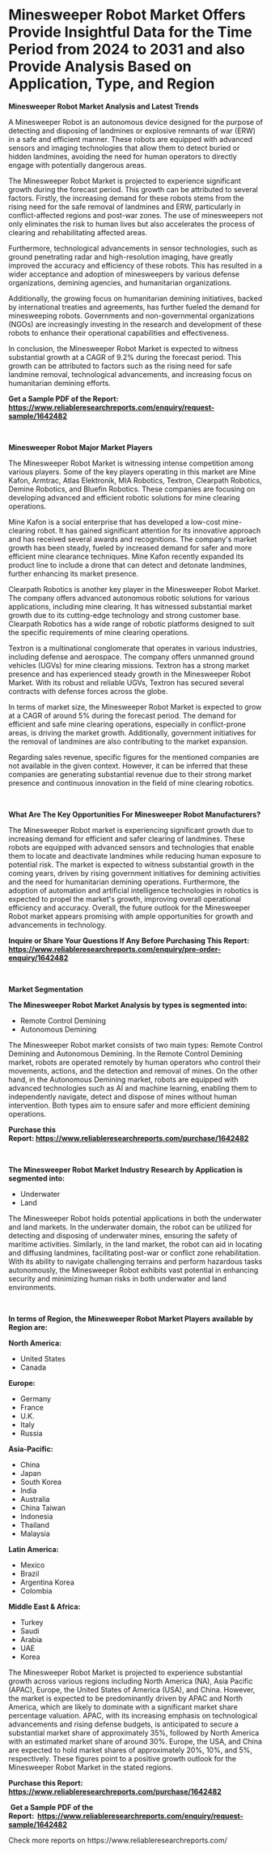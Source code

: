 <p><h1>Minesweeper Robot Market Offers Provide Insightful Data for the Time Period from 2024 to 2031 and also Provide Analysis Based on Application, Type, and Region</h1></p><p><strong>Minesweeper Robot Market Analysis and Latest Trends</strong></p>
<p><p>A Minesweeper Robot is an autonomous device designed for the purpose of detecting and disposing of landmines or explosive remnants of war (ERW) in a safe and efficient manner. These robots are equipped with advanced sensors and imaging technologies that allow them to detect buried or hidden landmines, avoiding the need for human operators to directly engage with potentially dangerous areas.</p><p>The Minesweeper Robot Market is projected to experience significant growth during the forecast period. This growth can be attributed to several factors. Firstly, the increasing demand for these robots stems from the rising need for the safe removal of landmines and ERW, particularly in conflict-affected regions and post-war zones. The use of minesweepers not only eliminates the risk to human lives but also accelerates the process of clearing and rehabilitating affected areas.</p><p>Furthermore, technological advancements in sensor technologies, such as ground penetrating radar and high-resolution imaging, have greatly improved the accuracy and efficiency of these robots. This has resulted in a wider acceptance and adoption of minesweepers by various defense organizations, demining agencies, and humanitarian organizations.</p><p>Additionally, the growing focus on humanitarian demining initiatives, backed by international treaties and agreements, has further fueled the demand for minesweeping robots. Governments and non-governmental organizations (NGOs) are increasingly investing in the research and development of these robots to enhance their operational capabilities and effectiveness.</p><p>In conclusion, the Minesweeper Robot Market is expected to witness substantial growth at a CAGR of 9.2% during the forecast period. This growth can be attributed to factors such as the rising need for safe landmine removal, technological advancements, and increasing focus on humanitarian demining efforts.</p></p>
<p><strong>Get a Sample PDF of the Report:&nbsp; <a href="https://www.reliableresearchreports.com/enquiry/request-sample/1642482">https://www.reliableresearchreports.com/enquiry/request-sample/1642482</a></strong></p>
<p>&nbsp;</p>
<p><strong>Minesweeper Robot Major Market Players</strong></p>
<p><p>The Minesweeper Robot Market is witnessing intense competition among various players. Some of the key players operating in this market are Mine Kafon, Armtrac, Atlas Elektronik, MIA Robotics, Textron, Clearpath Robotics, Demine Robotics, and Bluefin Robotics. These companies are focusing on developing advanced and efficient robotic solutions for mine clearing operations.</p><p>Mine Kafon is a social enterprise that has developed a low-cost mine-clearing robot. It has gained significant attention for its innovative approach and has received several awards and recognitions. The company's market growth has been steady, fueled by increased demand for safer and more efficient mine clearance techniques. Mine Kafon recently expanded its product line to include a drone that can detect and detonate landmines, further enhancing its market presence.</p><p>Clearpath Robotics is another key player in the Minesweeper Robot Market. The company offers advanced autonomous robotic solutions for various applications, including mine clearing. It has witnessed substantial market growth due to its cutting-edge technology and strong customer base. Clearpath Robotics has a wide range of robotic platforms designed to suit the specific requirements of mine clearing operations.</p><p>Textron is a multinational conglomerate that operates in various industries, including defense and aerospace. The company offers unmanned ground vehicles (UGVs) for mine clearing missions. Textron has a strong market presence and has experienced steady growth in the Minesweeper Robot Market. With its robust and reliable UGVs, Textron has secured several contracts with defense forces across the globe.</p><p>In terms of market size, the Minesweeper Robot Market is expected to grow at a CAGR of around 5% during the forecast period. The demand for efficient and safe mine clearing operations, especially in conflict-prone areas, is driving the market growth. Additionally, government initiatives for the removal of landmines are also contributing to the market expansion.</p><p>Regarding sales revenue, specific figures for the mentioned companies are not available in the given context. However, it can be inferred that these companies are generating substantial revenue due to their strong market presence and continuous innovation in the field of mine clearing robotics.</p></p>
<p>&nbsp;</p>
<p><strong>What Are The Key Opportunities For Minesweeper Robot Manufacturers?</strong></p>
<p><p>The Minesweeper Robot market is experiencing significant growth due to increasing demand for efficient and safer clearing of landmines. These robots are equipped with advanced sensors and technologies that enable them to locate and deactivate landmines while reducing human exposure to potential risk. The market is expected to witness substantial growth in the coming years, driven by rising government initiatives for demining activities and the need for humanitarian demining operations. Furthermore, the adoption of automation and artificial intelligence technologies in robotics is expected to propel the market's growth, improving overall operational efficiency and accuracy. Overall, the future outlook for the Minesweeper Robot market appears promising with ample opportunities for growth and advancements in technology.</p></p>
<p><strong>Inquire or Share Your Questions If Any Before Purchasing This Report: <a href="https://www.reliableresearchreports.com/enquiry/pre-order-enquiry/1642482">https://www.reliableresearchreports.com/enquiry/pre-order-enquiry/1642482</a></strong></p>
<p>&nbsp;</p>
<p><strong>Market Segmentation</strong></p>
<p><strong>The Minesweeper Robot Market Analysis by types is segmented into:</strong></p>
<p><ul><li>Remote Control Demining</li><li>Autonomous Demining</li></ul></p>
<p><p>The Minesweeper Robot market consists of two main types: Remote Control Demining and Autonomous Demining. In the Remote Control Demining market, robots are operated remotely by human operators who control their movements, actions, and the detection and removal of mines. On the other hand, in the Autonomous Demining market, robots are equipped with advanced technologies such as AI and machine learning, enabling them to independently navigate, detect and dispose of mines without human intervention. Both types aim to ensure safer and more efficient demining operations.</p></p>
<p><strong>Purchase this Report:&nbsp;<a href="https://www.reliableresearchreports.com/purchase/1642482">https://www.reliableresearchreports.com/purchase/1642482</a></strong></p>
<p>&nbsp;</p>
<p><strong>The Minesweeper Robot Market Industry Research by Application is segmented into:</strong></p>
<p><ul><li>Underwater</li><li>Land</li></ul></p>
<p><p>The Minesweeper Robot holds potential applications in both the underwater and land markets. In the underwater domain, the robot can be utilized for detecting and disposing of underwater mines, ensuring the safety of maritime activities. Similarly, in the land market, the robot can aid in locating and diffusing landmines, facilitating post-war or conflict zone rehabilitation. With its ability to navigate challenging terrains and perform hazardous tasks autonomously, the Minesweeper Robot exhibits vast potential in enhancing security and minimizing human risks in both underwater and land environments.</p></p>
<p>&nbsp;</p>
<p><strong>In terms of Region, the Minesweeper Robot Market Players available by Region are:</strong></p>
<p>
    <p> <strong> North America: </strong>
        <ul>
            <li>United States</li>
            <li>Canada</li>
        </ul>
        </p> 
    <p> <strong> Europe: </strong>
        <ul>
            <li>Germany</li>
            <li>France</li>
            <li>U.K.</li>
            <li>Italy</li>
            <li>Russia</li>
        </ul>
        </p> 
    <p> <strong> Asia-Pacific: </strong>
        <ul>
            <li>China</li>
            <li>Japan</li>
            <li>South Korea</li>
            <li>India</li>
            <li>Australia</li>
            <li>China Taiwan</li>
            <li>Indonesia</li>
            <li>Thailand</li>
            <li>Malaysia</li>
        </ul>
        </p> 
    <p> <strong> Latin America: </strong>
        <ul>
            <li>Mexico</li>
            <li>Brazil</li>
            <li>Argentina Korea</li>
            <li>Colombia</li>
        </ul>
        </p> 
    <p> <strong> Middle East & Africa: </strong>
        <ul>
            <li>Turkey</li>
            <li>Saudi</li>
            <li>Arabia</li>
            <li>UAE</li>
            <li>Korea</li>
        </ul>
    </p>
    </p>
<p><p>The Minesweeper Robot Market is projected to experience substantial growth across various regions including North America (NA), Asia Pacific (APAC), Europe, the United States of America (USA), and China. However, the market is expected to be predominantly driven by APAC and North America, which are likely to dominate with a significant market share percentage valuation. APAC, with its increasing emphasis on technological advancements and rising defense budgets, is anticipated to secure a substantial market share of approximately 35%, followed by North America with an estimated market share of around 30%. Europe, the USA, and China are expected to hold market shares of approximately 20%, 10%, and 5%, respectively. These figures point to a positive growth outlook for the Minesweeper Robot Market in the stated regions.</p></p>
<p><strong>Purchase this Report: <a href="https://www.reliableresearchreports.com/purchase/1642482">https://www.reliableresearchreports.com/purchase/1642482</a></strong></p>
<p>&nbsp;<strong>Get a Sample PDF of the Report:&nbsp;&nbsp;<a href="https://www.reliableresearchreports.com/enquiry/request-sample/1642482">https://www.reliableresearchreports.com/enquiry/request-sample/1642482</a></strong></p>
<p><strong></strong></p>
<p>Check more reports on https://www.reliableresearchreports.com/</p>